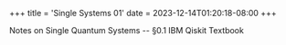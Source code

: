 +++
title = 'Single Systems 01'
date = 2023-12-14T01:20:18-08:00
+++

Notes on Single Quantum Systems -- §0.1 IBM Qiskit Textbook
<!--more-->

<html>
<head>
 <title>Adobe Acrobat Services PDF Embed API Sample</title>
 <meta charset="utf-8"/>
 <meta http-equiv="X-UA-Compatible" content="IE=edge,chrome=1"/>
 <meta id="viewport" name="viewport" content="width=device-width, initial-scale=1"/>
</head>
<body style="margin: 0px">
 <div id="adobe-dc-view"></div>
 <script src="https://acrobatservices.adobe.com/view-sdk/viewer.js"></script>
 <script type="text/javascript">
    document.addEventListener("adobe_dc_view_sdk.ready", function()
    {
        var adobeDCView = new AdobeDC.View({clientId: "<d1bec080880b40479508d681a4c08072>", divId: "adobe-dc-view"});
        adobeDCView.previewFile(
       {
          content:   {location: {url: "https://dev-undergrad.dev/qiskit/single_systems_01"}},
          metaData: {fileName: "single_systems_01.pdf"}
       });
    });
 </script>
</body>
</html>




